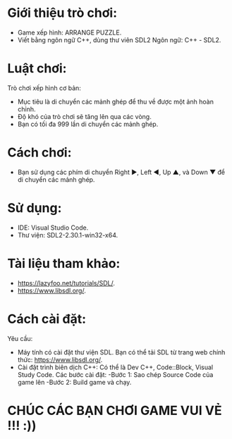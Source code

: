# Giới thiệu trò chơi:
- Game xếp hình: ARRANGE PUZZLE.
- Viết bằng ngôn ngữ C++, dùng thư viên SDL2
  Ngôn ngữ: C++ - SDL2.

  
# Luật chơi:
Trò chơi xếp hình cơ bản: 
- Mục tiêu là di chuyển các mảnh ghép để thu về được một ảnh hoàn chỉnh.
- Độ khó của trò chơi sẽ tăng lên qua các vòng.
- Bạn có tối đa 999 lần di chuyển các mảnh ghép.


# Cách chơi:
- Bạn sử dụng các phím di chuyển Right ►, Left ◄, Up ▲, và Down ▼ để di chuyển các mảnh ghép.


# Sử dụng: 
- IDE: Visual Studio Code.
- Thư viện: SDL2-2.30.1-win32-x64.


# Tài liệu tham khảo:
- https://lazyfoo.net/tutorials/SDL/.
- https://www.libsdl.org/.


# Cách cài đặt:
Yêu cầu:
- Máy tính có cài đặt thư viện SDL. Bạn có thể tải SDL từ trang web chính thức: https://www.libsdl.org/.
- Cài đặt trình biên dịch C++: Có thể là Dev C++, Code::Block, Visual Study Code.
Các bước cài đặt:
-Bước 1: Sao chép Source Code của game lên 
-Bước 2: Build game và chạy.

# CHÚC CÁC BẠN CHƠI GAME VUI VẺ !!! :))
